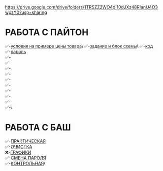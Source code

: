 https://drive.google.com/drive/folders/1TRSZZ2WO4dI10dJXz48RIanU4O3wpzY0?usp=sharing


# РАБОТА С ПАЙТОН

✅-[условия на примере цены товара](https://colab.research.google.com/drive/1WNwT9bGfW-FqdOiC7pQDgyhSKwDpWnP_#scrollTo=_)\
✅-[задание и блок схемы](https://colab.research.google.com/drive/1WNwT9bGfW-FqdOiC7pQDgyhSKwDpWnP_#scrollTo=_)\
✅-[код](https://colab.research.google.com/drive/1WNwT9bGfW-FqdOiC7pQDgyhSKwDpWnP_#scrollTo=eAYwoUeVd39V&line=4&uniqifier=1)\
✅-[пароль](https://colab.research.google.com/drive/1WNwT9bGfW-FqdOiC7pQDgyhSKwDpWnP_#scrollTo=X1-TkJuTr2IZ&line=1&uniqifier=1)\
✅-[]()\
✅-[]()\
✅-[]()\
✅-[]()\
✅-[]()\
✅-[]()\
✅-[]()\
✅-[]()\
✅-[]()\
✅-[](https://docs.google.com/document/d/11o-FacHRvhjqs5DDVsb_tNKt0exeO1k_8CdQIW8xit8/edit?tab=t.0)\

# РАБОТА С БАШ
✅-[ПРАКТИЧЕСКАЯ](https://docs.google.com/document/d/1hJ3YZKQS4VTm6JuT39jealr8JwghFM8I1ZfX441EezQ/edit?tab=t.0#heading=h.dyqbv5d8lbbf)\
✅-[ОЧИСТКА](https://docs.google.com/document/d/1rjwIn92fb9b9Za4sYQEHbKwdymcslAIq2ISGoWx7k1I/edit?tab=t.0)\
❌-[ГРАФИКИ]()\
✅-[СМЕНА ПАРОЛЯ](https://docs.google.com/document/d/1rKgYll25eRybkVRREBXri443TdkRZ2V6H67yg6WasSA/edit?tab=t.0)\
✅-[КОНТРОЛЬНАЯ](https://docs.google.com/document/d/11o-FacHRvhjqs5DDVsb_tNKt0exeO1k_8CdQIW8xit8/edit?tab=t.0)\
